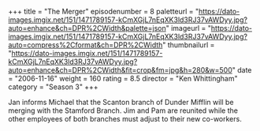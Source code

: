+++
title = "The Merger"
episodenumber = 8
paletteurl = "https://dato-images.imgix.net/151/1471789157-kCmXGjL7nEqXK3ld3RJ37vAWDyy.jpg?auto=enhance&ch=DPR%2CWidth&palette=json"
imageurl = "https://dato-images.imgix.net/151/1471789157-kCmXGjL7nEqXK3ld3RJ37vAWDyy.jpg?auto=compress%2Cformat&ch=DPR%2CWidth"
thumbnailurl = "https://dato-images.imgix.net/151/1471789157-kCmXGjL7nEqXK3ld3RJ37vAWDyy.jpg?auto=enhance&ch=DPR%2CWidth&fit=crop&fm=jpg&h=280&w=500"
date = "2006-11-16"
weight = 160
rating = 8.5
director = "Ken Whittingham"
category = "Season 3"
+++

Jan informs Michael that the Scanton branch of Dunder Mifflin will be merging with the Stamford Branch. Jim and Pam are reunited while the other employees of both branches must adjust to their new co-workers.